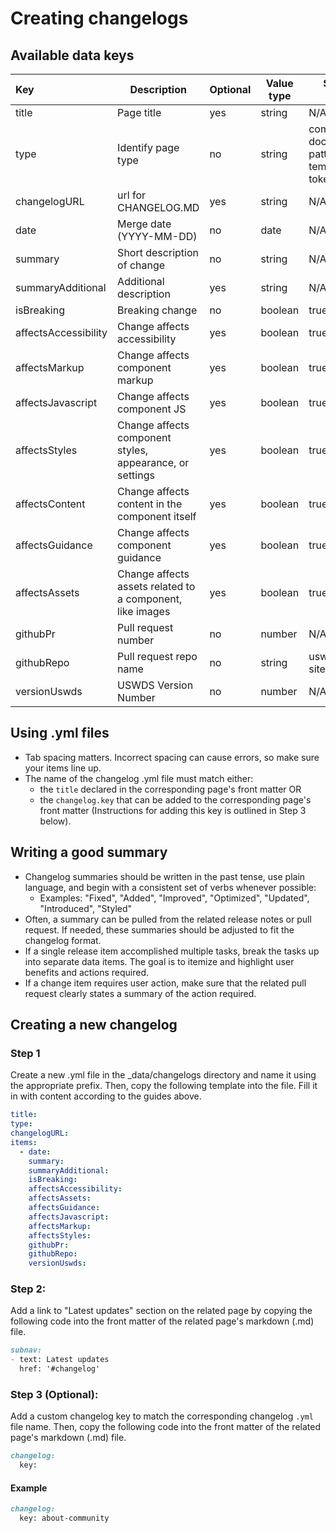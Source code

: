 # Creating changelogs

## Available data keys
| Key                  | Description                                               | Optional | Value type | Standard values                                             | Displayed |
| :------------------- | --------------------------------------------------------- | -------- | ---------- | ----------------------------------------------------------- | --------- |
| title                | Page title                                                | yes      | string     | N/A                                                         | No        |
| type                 | Identify page type                                        | no       | string     | component, documentation, pattern, template, token, utility | No        |
| changelogURL         | url for CHANGELOG.MD                                      | yes      | string     | N/A                                                         | yes       |
| date                 | Merge date (YYYY-MM-DD)                                   | no       | date       | N/A                                                         | yes       |
| summary              | Short description of change                               | no       | string     | N/A                                                         | yes       |
| summaryAdditional    | Additional description                                    | yes      | string     | N/A                                                         | yes       |
| isBreaking           | Breaking change                                           | no       | boolean    | true, false                                                 | yes       |
| affectsAccessibility | Change affects accessibility                              | yes      | boolean    | true, false                                                 | yes       |
| affectsMarkup        | Change affects component markup                           | yes      | boolean    | true, false                                                 | yes       |
| affectsJavascript    | Change affects component JS                               | yes      | boolean    | true, false                                                 | yes       |
| affectsStyles        | Change affects component styles, appearance, or settings  | yes      | boolean    | true, false                                                 | yes       |
| affectsContent       | Change affects content in the component itself            | yes      | boolean    | true, false                                                 | yes       |
| affectsGuidance      | Change affects component guidance                         | yes      | boolean    | true, false                                                 | yes       |
| affectsAssets        | Change affects assets related to a component, like images | yes      | boolean    | true, false                                                 | yes       |
| githubPr             | Pull request number                                       | no       | number     | N/A                                                         | yes       |
| githubRepo           | Pull request repo name                                    | no       | string     | uswds, uswds-site                                           | yes       |
| versionUswds         | USWDS Version Number                                      | no       | number     | N/A                                                         | yes       |


## Using .yml files
  - Tab spacing matters. Incorrect spacing can cause errors, so make sure your items line up.
  - The name of the changelog .yml file must match either:
      - the `title` declared in the corresponding page's front matter OR
      - the `changelog.key` that can be added to the corresponding page's front matter (Instructions for adding this key is outlined in Step 3 below).

## Writing a good summary
  - Changelog summaries should be written in the past tense, use plain language, and begin with a consistent set of verbs whenever possible:
    - Examples: "Fixed", "Added", "Improved", "Optimized", "Updated", "Introduced", "Styled"
  - Often, a summary can be pulled from the related release notes or pull request. If needed, these summaries should be adjusted to fit the changelog format.
  - If a single release item accomplished multiple tasks, break the tasks up into separate data items. The goal is to itemize and highlight user benefits and actions required.
  - If a change item requires user action, make sure that the related pull request clearly states a summary of the action required.

## Creating a new changelog
### Step 1
Create a new .yml file in the _data/changelogs directory and name it using the appropriate prefix. Then, copy the following template into the file. Fill it in with content according to the guides above.

```yaml
title:
type:
changelogURL:
items:
  - date:
    summary:
    summaryAdditional:
    isBreaking:
    affectsAccessibility:
    affectsAssets:
    affectsGuidance:
    affectsJavascript:
    affectsMarkup:
    affectsStyles:
    githubPr:
    githubRepo:
    versionUswds:
```

### Step 2:
Add a link to "Latest updates" section on the related page by copying the following code into the front matter of the related page's markdown (.md) file.

```markdown
subnav:
- text: Latest updates
  href: '#changelog'
```

### Step 3 (Optional):
Add a custom changelog key to match the corresponding changelog `.yml` file name. Then, copy the following code into the front matter of the related page's markdown (.md) file.

```markdown
changelog:
  key:
```

#### Example
```markdown
changelog:
  key: about-community
```
